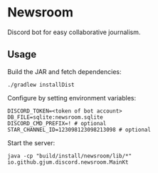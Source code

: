 # Newsroom

Discord bot for easy collaborative journalism.

## Usage

Build the JAR and fetch dependencies:

    ./gradlew installDist

Configure by setting environment variables:

    DISCORD_TOKEN=<token of bot account>
    DB_FILE=sqlite:newsroom.sqlite
    DISCORD_CMD_PREFIX=! # optional
    STAR_CHANNEL_ID=123098123098213098 # optional

Start the server:

    java -cp "build/install/newsroom/lib/*" io.github.gjum.discord.newsroom.MainKt
